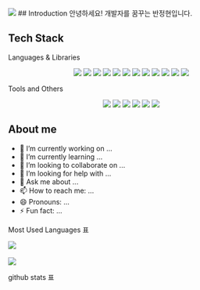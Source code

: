 <img src="https://capsule-render.vercel.app/api?type=waving&color=auto&height=200&section=header&text=Baaan&fontSize=90" />
## Introduction
안녕하세요! 개발자를 꿈꾸는 반정현입니다.

## Tech Stack

Languages & Libraries
<div align="center">
	<img src="https://img.shields.io/badge/Java-007396?style=flat&logo=Java&logoColor=white" />
	<img src="https://img.shields.io/badge/HTML5-E34F26?style=flat&logo=HTML5&logoColor=white" />
	<img src="https://img.shields.io/badge/CSS3-1572B6?style=flat&logo=CSS3&logoColor=white" />
 	<img src="https://img.shields.io/badge/JavaScript-F7DF1E?style=flat&logo=JavaScript&logoColor=white" />
 	<img src="https://img.shields.io/badge/jQuery-0769AD?style=flat&logo=jQuery&logoColor=white" />
 	<img src="https://img.shields.io/badge/Oracle SQL-F80000?style=flat&logo=Oracle SQL&logoColor=white" />
 	<img src="https://img.shields.io/badge/AJAX-1572B6?style=flat&logo=AJAX&logoColor=white" />
 	<img src="https://img.shields.io/badge/JSON-000000?style=flat&logo=JSON&logoColor=white" />
 	<img src="https://img.shields.io/badge/Gson-000000?style=flat&logo=Gson&logoColor=white" />
 	<img src="https://img.shields.io/badge/MyBatis-1572B6?style=flat&logo=MyBatis&logoColor=white" />
  	<img src="https://img.shields.io/badge/React-61DAFB?style=flat&logo=React&logoColor=white" />
	<img src="https://img.shields.io/badge/Bootstrap-7952B3?style=flat&logo=Bootstrap&logoColor=white" />
</div>


Tools and Others
<div align="center">
	<img src="https://img.shields.io/badge/Spring-6DB33F?style=flat&logo=Spring&logoColor=white" />
	<img src="https://img.shields.io/badge/Eclipse IDE-2C2255?style=flat&logo=Eclipse IDE&logoColor=white" />
	<img src="https://img.shields.io/badge/Visual Studio Code-007ACC?style=flat&logo=Visual Studio Code&logoColor=white" />
 	<img src="https://img.shields.io/badge/Spring Boot-6DB33F?style=flat&logo=Spring Boot&logoColor=white" />
 	<img src="https://img.shields.io/badge/Apache Tomcat-F8DC75?style=flat&logo=Apache Tomcat&logoColor=white" />
 	<img src="https://img.shields.io/badge/Notion-000000?style=flat&logo=Notion&logoColor=white" />
</div>


## About me



- 🔭 I’m currently working on ...
- 🌱 I’m currently learning ...
- 👯 I’m looking to collaborate on ...
- 🤔 I’m looking for help with ...
- 💬 Ask me about ...
- 📫 How to reach me: ...
- 😄 Pronouns: ...
- ⚡ Fun fact: ...


Most Used Languages 표

<img src="https://github-readme-stats.vercel.app/api/top-langs/?username=본인아이디&layout=compact"><br><br>
<img src="https://github-readme-stats.vercel.app/api?username=본인아이디&show_icons=true">

github stats 표
